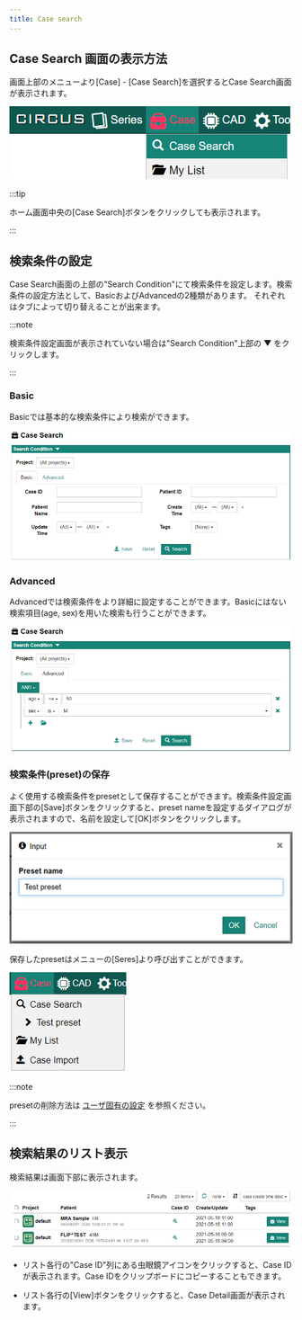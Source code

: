 ```yaml
---
title: Case search
---
```


## Case Search 画面の表示方法

画面上部のメニューより[Case] - [Case Search]を選択するとCase Search画面が表示されます。

![Menu - Case Search](menu-case-search.png)

:::tip

ホーム画面中央の[Case Search]ボタンをクリックしても表示されます。

:::

## 検索条件の設定

Case Search画面の上部の"Search Condition"にて検索条件を設定します。検索条件の設定方法として、BasicおよびAdvancedの2種類があります。 それぞれはタブによって切り替えることが出来ます。

:::note

検索条件設定画面が表示されていない場合は"Search Condition"上部の &#9660; をクリックします。

:::

### Basic

Basicでは基本的な検索条件により検索ができます。

![Search condition (Basic)](case-search-basic-condition.png)

### Advanced

Advancedでは検索条件をより詳細に設定することができます。Basicにはない検索項目(age, sex)を用いた検索も行うことができます。

![Search condition (Advanced)](case-search-advanced-condition.png)

### 検索条件(preset)の保存

よく使用する検索条件をpresetとして保存することができます。検索条件設定画面下部の[Save]ボタンをクリックすると、preset nameを設定するダイアログが表示されますので、名前を設定して[OK]ボタンをクリックします。

![Set preset name](search-preset-dialog.png)

保存したpresetはメニューの[Seres]より呼び出すことができます。

![Menu - Series preset](menu-case-search-preset.png)

:::note

presetの削除方法は [ユーザ固有の設定](user-preference.md) を参照ください。

:::

## 検索結果のリスト表示

検索結果は画面下部に表示されます。

![Set preset name](case-search-list.png)

- リスト各行の"Case ID"列にある虫眼鏡アイコンをクリックすると、Case IDが表示されます。Case IDをクリップボードにコピーすることもできます。 

- リスト各行の[View]ボタンをクリックすると、Case Detail画面が表示されます。

